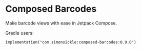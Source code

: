 Composed Barcodes
=================

Make barcode views with ease in Jetpack Compose.


Gradle users:


```
implementation("com.simonsickle:composed-barcodes:0.9.0")
```
